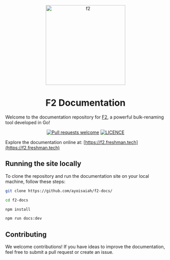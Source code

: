 <p align="center">
   <img src="https://ik.imagekit.io/turnupdev/f2_logo_02eDMiVt7.png" width="250" height="250" alt="f2">
</p>

<h1 align="center">F2 Documentation</h1>

Welcome to the documentation repository for
[F2](https://github.com/ayoisaiah/f2), a powerful bulk-renaming tool developed
in Go!

<p align="center">
   <a href="http://makeapullrequest.com"><img src="https://img.shields.io/badge/PRs-welcome-brightgreen.svg?style=flat" alt="Pull requests welcome"></a>
   <a href="https://github.com/ayoisaiah/f2-docs/blob/master/LICENCE"><img src="https://img.shields.io/github/license/ayoisaiah/f2-docs" alt="LICENCE"></a>
</p>

Explore the documentation online at:
[https://f2.freshman.tech](https://f2.freshman.tech)

## Running the site locally

To clone the repository and run the documentation site on your local machine,
follow these steps:

```bash
git clone https://github.com/ayoisaiah/f2-docs/
```

```bash
cd f2-docs
```

```bash
npm install
```

```bash
npm run docs:dev
```

## Contributing

We welcome contributions! If you have ideas to improve the documentation, feel
free to submit a pull request or create an issue.
